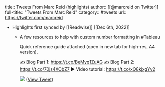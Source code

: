 title:: Tweets From Marc Reid (highlights)
author:: [[@marcreid on Twitter]]
full-title:: "Tweets From Marc Reid"
category:: #tweets
url:: https://twitter.com/marcreid

- Highlights first synced by [[Readwise]] [[Dec 6th, 2022]]
	- A few resources to help with custom number formatting in #Tableau
	  
	  Quick reference guide attached (open in new tab for high-res, A4 version).
	  
	  ✍ Blog Part 1: https://t.co/BeMyq1ZuAG
	  ✍ Blog Part 2: https://t.co/70js4XObZ7
	  ▶ Video tutorial: https://t.co/xQ8kjxgYv2 
	  
	  ![](https://pbs.twimg.com/media/FcpENGLX0AcAu-h.jpg) ([View Tweet](https://twitter.com/marcreid/status/1570143280704409600))